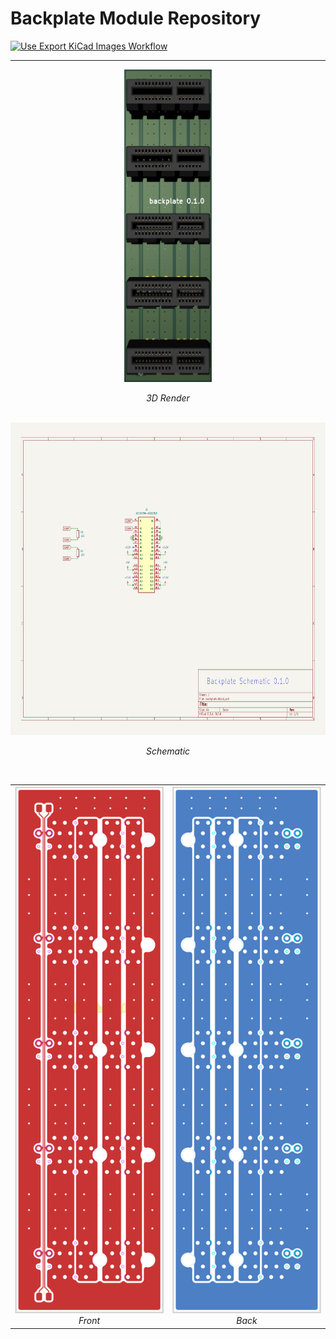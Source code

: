 # Backplate Module Repository

[![Use Export KiCad Images Workflow](../../actions/workflows/use-export-kicad.yml/badge.svg)](../../actions/workflows/use-export-kicad.yml)

---


<div align="center">

  <div>
    <img src="images/board.png" alt="3D Render" height="500"><br>
    <p><em>3D Render</em></p>
  </div>
  <br>

  <div>
    <img src="images/sch.svg" alt="Schematic" height="500"><br>
    <p><em>Schematic</em></p>
  </div>
  <br>

<table>
  <tr>
    <td align="center">
      <img src="images/pcbf.png" alt="Front" width="300"><br>
      <em>Front</em>
    </td>
    <td align="center">
      <img src="images/pcbb.png" alt="Back" width="300"><br>
      <em>Back</em>
    </td>
  </tr>
</table>

</div>
